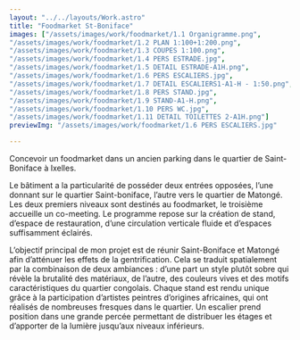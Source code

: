 ```yaml
---
layout: "../../layouts/Work.astro"
title: "Foodmarket St-Boniface"
images: ["/assets/images/work/foodmarket/1.1 Organigramme.png",
"/assets/images/work/foodmarket/1.2 PLAN 1:100+1:200.png",
"/assets/images/work/foodmarket/1.3 COUPES 1:100.png",
"/assets/images/work/foodmarket/1.4 PERS ESTRADE.jpg",
"/assets/images/work/foodmarket/1.5 DETAIL ESTRADE-A1H.png",
"/assets/images/work/foodmarket/1.6 PERS ESCALIERS.jpg",
"/assets/images/work/foodmarket/1.7 DETAIL ESCALIERS1-A1-H - 1:50.png",
"/assets/images/work/foodmarket/1.8 PERS STAND.jpg",
"/assets/images/work/foodmarket/1.9 STAND-A1-H.png",
"/assets/images/work/foodmarket/1.10 PERS WC.jpg",
"/assets/images/work/foodmarket/1.11 DETAIL TOILETTES 2-A1H.png"]
previewImg: "/assets/images/work/foodmarket/1.6 PERS ESCALIERS.jpg"

---
```


Concevoir un foodmarket dans un ancien parking dans le quartier de Saint-Boniface à Ixelles. 

Le bâtiment a la particularité de posséder deux entrées opposées, l’une donnant sur le quartier Saint-boniface, l’autre vers le quartier de 
Matongé. Les deux premiers niveaux sont destinés au foodmarket, le 
troisième accueille un co-meeting. Le programme repose sur la création de stand, d’espace de restauration, d’une circulation verticale fluide et d’espaces suffisamment éclairés.


L’objectif principal de mon projet est de réunir Saint-Boniface et Matongé afin d’atténuer les effets de la gentrification. Cela se traduit spatialement par la combinaison de deux ambiances : d’une part un style plutôt sobre qui révèle la brutalité des matériaux, de l’autre, des couleurs vives et des motifs caractéristiques du quartier congolais. Chaque stand est rendu unique grâce à la participation d’artistes peintres d’origines africaines, qui ont réalisés de nombreuses fresques dans le quartier. Un escalier prend position dans une grande percée permettant de distribuer les étages et d’apporter de la lumière jusqu’aux niveaux inférieurs.